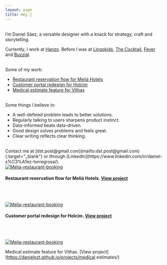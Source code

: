 ```yaml
---
layout: page
title: Hey 👋 
---
```



<br>
I’m Daniel Sáez, a versatile designer with a knack for strategy, craft and storytelling. 

Currently, I work at [Hanzo](https://hanzo.es/). Before I was at [Lingokids](https://lingokids.com/), [The Cocktail](https://the-cocktail.com/en), [Fever](https://feverup.com/) and [Buzzial](https://buzzial.com/).

<br>
Some of my work:

- [Restaurant reservation flow for Meliá Hotels](https://danielszt.github.io/projects/reservation-process/)
- [Customer portal redesign for Holcim](https://danielszt.github.io/projects/customer-portal/)
- [Medical estimate feature for Vithas](https://danielszt.github.io/projects/medical-estimates/)

<br>
Some things I believe in:

- A well-defined problem leads to better solutions.
- Regularly talking to users sharpens product instinct.
- Data-informed beats data-driven.
- Good design solves problems and feels great.
- Clear writing reflects clear thinking.

<br>
Contact me at [dst.post@gmail.com](mailto:dst.post@gmail.com){:target="_blank"} or through [LinkedIn](https://www.linkedin.com/in/daniel-s%C3%A1ez-torregrosa/).









<br>
<a href="https://danielszt.github.io/projects/reservation-process" target="_blank"><img src="{{ https://danielszt.github.io/ }}/assets/mb1.png" alt="Melia-restaurant-booking" class="inline"/></a>


#### Restaurant reservation flow for Meliá Hotels.  [View project](https://danielszt.github.io/projects/reservation-process/)

<br>
<br>

<a href="https://danielszt.github.io/projects/customer-portal" target="_blank"><img src="{{ https://danielszt.github.io/ }}/assets/hcp1.png" alt="Melia-restaurant-booking" class="inline"/></a>


#### Customer portal redesign for Holcim.  [View project](https://danielszt.github.io/projects/reservation-process/)

<br>
<br>

<a href="https://danielszt.github.io/projects/medical estimates" target="_blank"><img src="{{ https://danielszt.github.io/ }}/assets/VIT0.png" alt="Melia-restaurant-booking" class="inline"/></a>


Medical estimate feature for Vithas.  [View project](https://danielszt.github.io/projects/medical estimates/)

<br>
<br>

